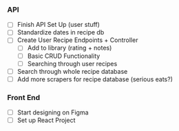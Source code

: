 ### API

- [ ] Finish API Set Up (user stuff)
- [ ] Standardize dates in recipe db
- [ ] Create User Recipe Endpoints + Controller
  - [ ] Add to library (rating + notes)
  - [ ] Basic CRUD Functionality
  - [ ] Searching through user recipes
- [ ] Search through whole recipe database
- [ ] Add more scrapers for recipe database (serious eats?)

### Front End

- [ ] Start designing on Figma
- [ ] Set up React Project
